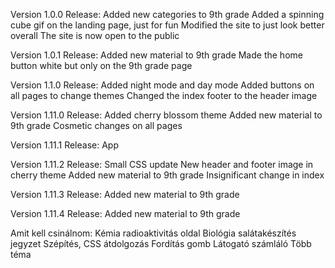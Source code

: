 Version 1.0.0 Release:
    Added new categories to 9th grade
    Added a spinning cube gif on the landing page, just for fun
    Modified the site to just look better overall
    The site is now open to the public

Version 1.0.1 Release:
    Added new material to 9th grade
    Made the home button white but only on the 9th grade page

Version 1.1.0 Release:
    Added night mode and day mode
    Added buttons on all pages to change themes
    Changed the index footer to the header image

Version 1.11.0 Release:
    Added cherry blossom theme
    Added new material to 9th grade
    Cosmetic changes on all pages

Version 1.11.1 Release:
    App

Version 1.11.2 Release:
    Small CSS update
    New header and footer image in cherry theme
    Added new material to 9th grade
    Insignificant change in index

Version 1.11.3 Release:
    Added new material to 9th grade

Version 1.11.4 Release:
    Added new material to 9th grade
    

























Amit kell csinálnom:
    Kémia radioaktivitás oldal
    Biológia salátakészítés jegyzet
    Szépítés,  CSS átdolgozás
    Fordítás gomb
    Látogató számláló
    Több téma
